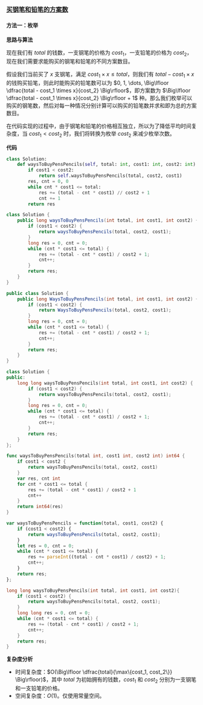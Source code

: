 ### [买钢笔和铅笔的方案数](https://leetcode.cn/problems/number-of-ways-to-buy-pens-and-pencils/solutions/2359649/mai-gang-bi-he-qian-bi-de-fang-an-shu-by-83nk/?envType=daily-question&envId=2023-09-01)

#### 方法一：枚举

**思路与算法**

现在我们有 $total$ 的钱数，一支钢笔的价格为 $cost_1$，一支铅笔的价格为 $cost_2$，现在我们需要求能购买的钢笔和铅笔的不同方案数目。

假设我们当前买了 $x$ 支钢笔，满足 $cost_1 \times x \le total$，则我们有 $total - cost_1 \times x$ 的钱购买铅笔，则此时能购买的铅笔数可以为 $0, 1, \dots, \Big\lfloor \dfrac{total - cost_1 \times x}{cost_2} \Big\rfloor$，即方案数为 $\Big\lfloor \dfrac{total - cost_1 \times x}{cost_2} \Big\rfloor + 1$ 种。那么我们枚举可以购买的钢笔数，然后对每一种情况分别计算可以购买的铅笔数并求和即为总的方案数目。

在代码实现的过程中，由于钢笔和铅笔的价格相互独立，所以为了降低平均时间复杂度，当 $cost_1 < cost_2$ 时，我们将转换为枚举 $cost_2$ 来减少枚举次数。

**代码**

```python
class Solution:
    def waysToBuyPensPencils(self, total: int, cost1: int, cost2: int) -> int:
        if cost1 < cost2:
            return self.waysToBuyPensPencils(total, cost2, cost1)
        res, cnt = 0, 0
        while cnt * cost1 <= total:
            res += (total - cnt * cost1) // cost2 + 1
            cnt += 1
        return res
```

```java
class Solution {
    public long waysToBuyPensPencils(int total, int cost1, int cost2) {
        if (cost1 < cost2) {
            return waysToBuyPensPencils(total, cost2, cost1);
        }
        long res = 0, cnt = 0;
        while (cnt * cost1 <= total) {
            res += (total - cnt * cost1) / cost2 + 1;
            cnt++;
        }
        return res;
    }
}
```

```csharp
public class Solution {
    public long WaysToBuyPensPencils(int total, int cost1, int cost2) {
        if (cost1 < cost2) {
            return WaysToBuyPensPencils(total, cost2, cost1);
        }
        long res = 0, cnt = 0;
        while (cnt * cost1 <= total) {
            res += (total - cnt * cost1) / cost2 + 1;
            cnt++;
        }
        return res;
    }
}
```

```cpp
class Solution {
public:
    long long waysToBuyPensPencils(int total, int cost1, int cost2) {
        if (cost1 < cost2) {
            return waysToBuyPensPencils(total, cost2, cost1);
        }
        long res = 0, cnt = 0;
        while (cnt * cost1 <= total) {
            res += (total - cnt * cost1) / cost2 + 1;
            cnt++;
        }
        return res;
    }
};
```

```go
func waysToBuyPensPencils(total int, cost1 int, cost2 int) int64 {
    if cost1 < cost2 {
        return waysToBuyPensPencils(total, cost2, cost1)
    }
    var res, cnt int
    for cnt * cost1 <= total {
        res += (total - cnt * cost1) / cost2 + 1
        cnt++
    }
    return int64(res)
}
```

```javascript
var waysToBuyPensPencils = function(total, cost1, cost2) {
    if (cost1 < cost2) {
        return waysToBuyPensPencils(total, cost2, cost1);
    }
    let res = 0, cnt = 0;
    while (cnt * cost1 <= total) {
        res += parseInt((total - cnt * cost1) / cost2) + 1;
        cnt++;
    }
    return res;
};
```

```c
long long waysToBuyPensPencils(int total, int cost1, int cost2){
    if (cost1 < cost2) {
        return waysToBuyPensPencils(total, cost2, cost1);
    }
    long long res = 0, cnt = 0;
    while (cnt * cost1 <= total) {
        res += (total - cnt * cost1) / cost2 + 1;
        cnt++;
    }
    return res;
}
```

**复杂度分析**

-   时间复杂度：$O(\Big\lfloor \dfrac{total}{\max\{cost_1, cost_2\}} \Big\rfloor)$，其中 $total$ 为初始拥有的钱数，$cost_1$ 和 $cost_2$ 分别为一支钢笔和一支铅笔的价格。
-   空间复杂度：$O(1)$。仅使用常量空间。
